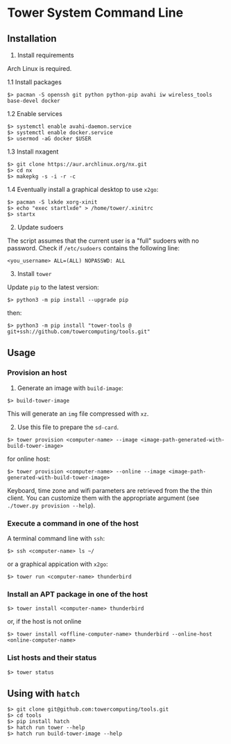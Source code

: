 # Tower System Command Line

## Installation

1. Install requirements

Arch Linux is required.

1.1 Install packages

```
$> pacman -S openssh git python python-pip avahi iw wireless_tools base-devel docker
```

1.2 Enable services

```
$> systemctl enable avahi-daemon.service
$> systemctl enable docker.service
$> usermod -aG docker $USER
```

1.3 Install nxagent

```
$> git clone https://aur.archlinux.org/nx.git
$> cd nx
$> makepkg -s -i -r -c
```

1.4 Eventually install a graphical desktop to use `x2go`:

```
$> pacman -S lxkde xorg-xinit
$> echo "exec startlxde" > /home/tower/.xinitrc
$> startx
```

2. Update sudoers

The script assumes that the current user is a "full" sudoers with no password.
Check if `/etc/sudoers` contains the following line:

```
<you_username> ALL=(ALL) NOPASSWD: ALL
```

3. Install `tower`

Update `pip` to the latest version:

```
$> python3 -m pip install --upgrade pip
```

then:

```
$> python3 -m pip install "tower-tools @ git+ssh://github.com/towercomputing/tools.git"
```

## Usage

### Provision an host

1. Generate an image with `build-image`:

```
$> build-tower-image
```

This will generate an `img` file compressed with `xz`.

2. Use this file to prepare the `sd-card`.

```
$> tower provision <computer-name> --image <image-path-generated-with-build-tower-image>
```

for online host:

```
$> tower provision <computer-name> --online --image <image-path-generated-with-build-tower-image>
```

Keyboard, time zone and wifi parameters are retrieved from the the thin client. You can customize them with the
appropriate argument (see `./tower.py provision --help`).

### Execute a command in one of the host

A terminal command line with `ssh`:

```
$> ssh <computer-name> ls ~/
```

or a graphical appication with `x2go`:

```
$> tower run <computer-name> thunderbird
```

### Install an APT package in one of the host

```
$> tower install <computer-name> thunderbird
```

or, if the host is not online

```
$> tower install <offline-computer-name> thunderbird --online-host <online-computer-name> 
```

### List hosts and their status

```
$> tower status
```

## Using with `hatch`

```
$> git clone git@github.com:towercomputing/tools.git
$> cd tools
$> pip install hatch
$> hatch run tower --help
$> hatch run build-tower-image --help
```
